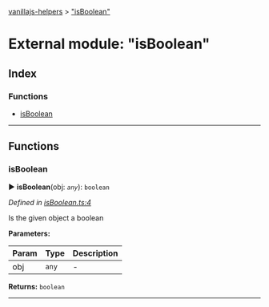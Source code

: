 [vanillajs-helpers](../README.md) > ["isBoolean"](../modules/_isboolean_.md)



# External module: "isBoolean"

## Index

### Functions

* [isBoolean](_isboolean_.md#isboolean)



---
## Functions
<a id="isboolean"></a>

###  isBoolean

► **isBoolean**(obj: *`any`*): `boolean`



*Defined in [isBoolean.ts:4](https://github.com/Tokimon/vanillajs-helpers/blob/255013e/isBoolean.ts#L4)*



Is the given object a boolean


**Parameters:**

| Param | Type | Description |
| ------ | ------ | ------ |
| obj | `any`   |  - |





**Returns:** `boolean`





___


